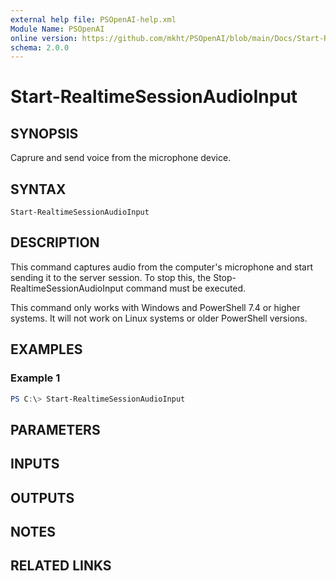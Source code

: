```yaml
---
external help file: PSOpenAI-help.xml
Module Name: PSOpenAI
online version: https://github.com/mkht/PSOpenAI/blob/main/Docs/Start-RealtimeSessionAudioInput.md
schema: 2.0.0
---
```


# Start-RealtimeSessionAudioInput

## SYNOPSIS
Caprure and send voice from the microphone device.

## SYNTAX

```
Start-RealtimeSessionAudioInput
```

## DESCRIPTION
This command captures audio from the computer's microphone and start sending it to the server session. To stop this, the Stop-RealtimeSessionAudioInput command must be executed.

This command only works with Windows and PowerShell 7.4 or higher systems. It will not work on Linux systems or older PowerShell versions.

## EXAMPLES

### Example 1
```powershell
PS C:\> Start-RealtimeSessionAudioInput
```

## PARAMETERS

## INPUTS

## OUTPUTS

## NOTES

## RELATED LINKS
